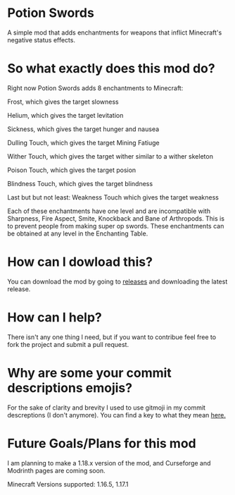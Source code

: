 # Potion Swords
A simple mod that adds enchantments for weapons that inflict Minecraft's negative status effects.

# So what exactly does this mod do?
Right now Potion Swords adds 8 enchantments to Minecraft:

Frost, which gives the target slowness

Helium, which gives the target levitation

Sickness, which gives the target hunger and nausea

Dulling Touch, which gives the target Mining Fatiuge

Wither Touch, which gives the target wither similar to a wither skeleton

Poison Touch, which gives the target posion

Blindness Touch, which gives the target blindness

Last but but not least: Weakness Touch which gives the target weakness

Each of these enchantments have one level and are incompatible with Sharpness, Fire Aspect,
Smite, Knockback and Bane of Arthropods. This is to prevent people from making super op swords.
These enchantments can be obtained at any level in the Enchanting Table.

# How can I dowload this?
You can download the mod by going to [releases](https://github.com/Techplane20/PotionSwords/releases) and downloading the latest release.

# How can I help?
There isn't any one thing I need, but if you want to contribue feel free to fork the project and submit a pull request.

# Why are some your commit descriptions emojis?
For the sake of clarity and brevity I used to use gitmoji in my commit descreptions (I don't anymore). You can find a key to what they mean [here.](https://gitmoji.dev)

# Future Goals/Plans for this mod
I am planning to make a 1.18.x version of the mod, and Curseforge and Modrinth pages are coming soon.

Minecraft Versions supported: 1.16.5, 1.17.1
